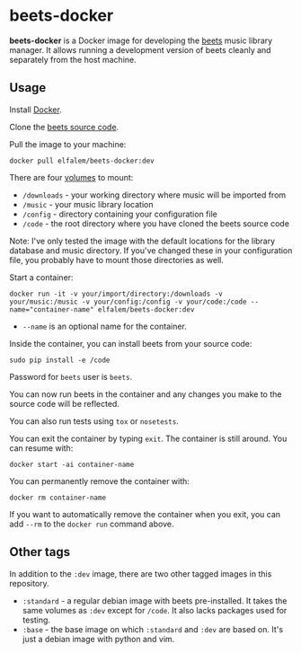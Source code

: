 # beets-docker

**beets-docker** is a Docker image for developing the [beets](http://beets.io/) music library manager. It allows running a development version of beets cleanly and separately from the host machine.

## Usage

Install [Docker](https://github.com/wsargent/docker-cheat-sheet#installation).

Clone the [beets source code](https://github.com/beetbox/beets).

Pull the image to your machine:

`docker pull elfalem/beets-docker:dev`

There are four [volumes](https://docs.docker.com/engine/tutorials/dockervolumes/#mount-a-host-directory-as-a-data-volume) to mount:

* `/downloads` - your working directory where music will be imported from
* `/music` - your music library location
* `/config` - directory containing your configuration file
* `/code` - the root directory where you have cloned the beets source code

Note: I've only tested the image with the default locations for the library database and music directory. If you've changed these in your configuration file, you probably have to mount those directories as well.

Start a container:

`docker run -it -v your/import/directory:/downloads -v your/music:/music -v your/config:/config -v your/code:/code --name="container-name" elfalem/beets-docker:dev`

* `--name` is an optional name for the container.

Inside the container, you can install beets from your source code:

`sudo pip install -e /code`

Password for `beets` user is `beets`.

You can now run beets in the container and any changes you make to the source code will be reflected.

You can also run tests using `tox` or `nosetests`.

You can exit the container by typing `exit`. The container is still around. You can resume with:

`docker start -ai container-name`

You can permanently remove the container with:

`docker rm container-name`

If you want to automatically remove the container when you exit, you can add `--rm` to the `docker run` command above.

## Other tags
In addition to the `:dev` image, there are two other tagged images in this repository.

* `:standard` - a regular debian image with beets pre-installed. It takes the same volumes as `:dev` except for `/code`. It also lacks packages used for testing.
* `:base` - the base image on which `:standard` and `:dev` are based on. It's just a debian image with python and vim.
